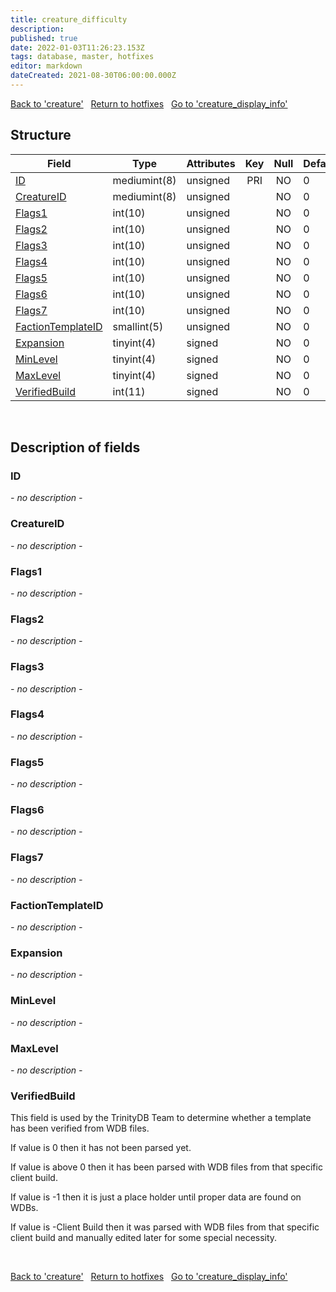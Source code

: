 ```yaml
---
title: creature_difficulty
description: 
published: true
date: 2022-01-03T11:26:23.153Z
tags: database, master, hotfixes
editor: markdown
dateCreated: 2021-08-30T06:00:00.000Z
---
```


<a href="https://trinitycore.info/en/database/master/hotfixes/creature" class="mt-5 v-btn v-btn--depressed v-btn--flat v-btn--outlined theme--light v-size--default darkblue--text text--lighten-3"><span class="v-btn__content"><i aria-hidden="true" class="v-icon notranslate v-icon--left mdi mdi-arrow-left theme--light"></i><span>Back to 'creature'</span></span></a>&nbsp;&nbsp;&nbsp;<a href="https://trinitycore.info/en/database/master/hotfixes/home" class="mt-5 v-btn v-btn--depressed v-btn--flat v-btn--outlined theme--light v-size--default darkblue--text text--lighten-3"><span class="v-btn__content"><i aria-hidden="true" class="v-icon notranslate v-icon--left mdi mdi-home-outline theme--light"></i><span>Return to hotfixes</span></span></a>&nbsp;&nbsp;&nbsp;<a href="https://trinitycore.info/en/database/master/hotfixes/creature_display_info" class="mt-5 v-btn v-btn--depressed v-btn--flat v-btn--outlined theme--light v-size--default darkblue--text text--lighten-3"><span class="v-btn__content"><span>Go to 'creature_display_info'</span><i aria-hidden="true" class="v-icon notranslate v-icon--right mdi mdi-arrow-right theme--light"></i></span></a>

## Structure

| Field | Type | Attributes | Key | Null | Default | Extra | Comment |
| --- | --- | --- | :---: | :---: | --- | --- | --- |
| [ID](#id) | mediumint(8) | unsigned | PRI | NO | 0 |  |  |
| [CreatureID](#creatureid) | mediumint(8) | unsigned |  | NO | 0 |  |  |
| [Flags1](#flags1) | int(10) | unsigned |  | NO | 0 |  |  |
| [Flags2](#flags2) | int(10) | unsigned |  | NO | 0 |  |  |
| [Flags3](#flags3) | int(10) | unsigned |  | NO | 0 |  |  |
| [Flags4](#flags4) | int(10) | unsigned |  | NO | 0 |  |  |
| [Flags5](#flags5) | int(10) | unsigned |  | NO | 0 |  |  |
| [Flags6](#flags6) | int(10) | unsigned |  | NO | 0 |  |  |
| [Flags7](#flags7) | int(10) | unsigned |  | NO | 0 |  |  |
| [FactionTemplateID](#factiontemplateid) | smallint(5) | unsigned |  | NO | 0 |  |  |
| [Expansion](#expansion) | tinyint(4) | signed |  | NO | 0 |  |  |
| [MinLevel](#minlevel) | tinyint(4) | signed |  | NO | 0 |  |  |
| [MaxLevel](#maxlevel) | tinyint(4) | signed |  | NO | 0 |  |  |
| [VerifiedBuild](#verifiedbuild) | int(11) | signed |  | NO | 0 |  |  |
&nbsp;
## Description of fields

### ID
*- no description -*
&nbsp;

### CreatureID
*- no description -*
&nbsp;

### Flags1
*- no description -*
&nbsp;

### Flags2
*- no description -*
&nbsp;

### Flags3
*- no description -*
&nbsp;

### Flags4
*- no description -*
&nbsp;

### Flags5
*- no description -*
&nbsp;

### Flags6
*- no description -*
&nbsp;

### Flags7
*- no description -*
&nbsp;

### FactionTemplateID
*- no description -*
&nbsp;

### Expansion
*- no description -*
&nbsp;

### MinLevel
*- no description -*
&nbsp;

### MaxLevel
*- no description -*
&nbsp;

### VerifiedBuild
This field is used by the TrinityDB Team to determine whether a template has been verified from WDB files.

If value is 0 then it has not been parsed yet.

If value is above 0 then it has been parsed with WDB files from that specific client build.

If value is -1 then it is just a place holder until proper data are found on WDBs.

If value is -Client Build then it was parsed with WDB files from that specific client build and manually edited later for some special necessity.

&nbsp;

<a href="https://trinitycore.info/en/database/master/hotfixes/creature" class="mt-5 v-btn v-btn--depressed v-btn--flat v-btn--outlined theme--light v-size--default darkblue--text text--lighten-3"><span class="v-btn__content"><i aria-hidden="true" class="v-icon notranslate v-icon--left mdi mdi-arrow-left theme--light"></i><span>Back to 'creature'</span></span></a>&nbsp;&nbsp;&nbsp;<a href="https://trinitycore.info/en/database/master/hotfixes/home" class="mt-5 v-btn v-btn--depressed v-btn--flat v-btn--outlined theme--light v-size--default darkblue--text text--lighten-3"><span class="v-btn__content"><i aria-hidden="true" class="v-icon notranslate v-icon--left mdi mdi-home-outline theme--light"></i><span>Return to hotfixes</span></span></a>&nbsp;&nbsp;&nbsp;<a href="https://trinitycore.info/en/database/master/hotfixes/creature_display_info" class="mt-5 v-btn v-btn--depressed v-btn--flat v-btn--outlined theme--light v-size--default darkblue--text text--lighten-3"><span class="v-btn__content"><span>Go to 'creature_display_info'</span><i aria-hidden="true" class="v-icon notranslate v-icon--right mdi mdi-arrow-right theme--light"></i></span></a>

